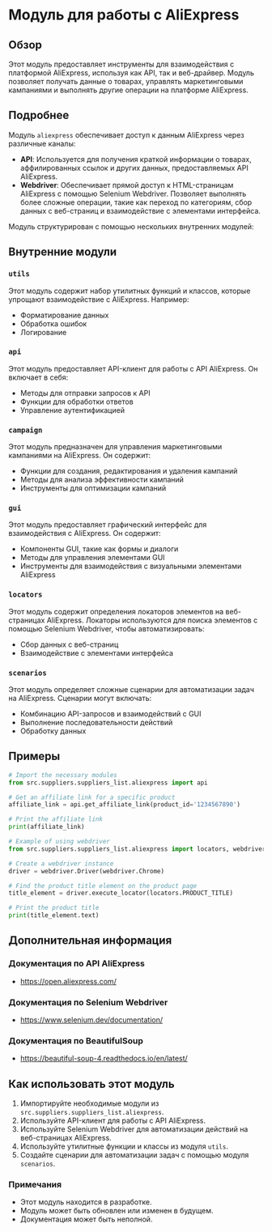# Модуль для работы с AliExpress

## Обзор

Этот модуль предоставляет инструменты для взаимодействия с платформой AliExpress, используя как API, так и веб-драйвер. Модуль позволяет получать данные о товарах, управлять маркетинговыми кампаниями и выполнять другие операции на платформе AliExpress.

## Подробнее

Модуль `aliexpress` обеспечивает доступ к данным AliExpress через различные каналы:

- **API**: Используется для получения краткой информации о товарах, аффилированных ссылок и других данных, предоставляемых API AliExpress. 
- **Webdriver**: Обеспечивает прямой доступ к HTML-страницам AliExpress с помощью Selenium Webdriver. Позволяет выполнять более сложные операции, такие как переход по категориям, сбор данных с веб-страниц и взаимодействие с элементами интерфейса.

Модуль структурирован с помощью нескольких внутренних модулей:

## Внутренние модули

### `utils`

Этот модуль содержит набор утилитных функций и классов, которые упрощают взаимодействие с AliExpress. Например:

- Форматирование данных
- Обработка ошибок
- Логирование

### `api`

Этот модуль предоставляет API-клиент для работы с API AliExpress. Он включает в себя:

- Методы для отправки запросов к API
- Функции для обработки ответов
- Управление аутентификацией

### `campaign`

Этот модуль предназначен для управления маркетинговыми кампаниями на AliExpress. Он содержит:

- Функции для создания, редактирования и удаления кампаний
- Методы для анализа эффективности кампаний
- Инструменты для оптимизации кампаний

### `gui`

Этот модуль предоставляет графический интерфейс для взаимодействия с AliExpress. Он содержит:

- Компоненты GUI, такие как формы и диалоги
- Методы для управления элементами GUI
- Инструменты для взаимодействия с визуальными элементами AliExpress

### `locators`

Этот модуль содержит определения локаторов элементов на веб-страницах AliExpress. Локаторы используются для поиска элементов с помощью Selenium Webdriver, чтобы автоматизировать:

- Сбор данных с веб-страниц
- Взаимодействие с элементами интерфейса

### `scenarios`

Этот модуль определяет сложные сценарии для автоматизации задач на AliExpress. Сценарии могут включать:

- Комбинацию API-запросов и взаимодействий с GUI
- Выполнение последовательности действий
- Обработку данных

## Примеры

```python
# Import the necessary modules
from src.suppliers.suppliers_list.aliexpress import api

# Get an affiliate link for a specific product
affiliate_link = api.get_affiliate_link(product_id='1234567890')

# Print the affiliate link
print(affiliate_link)

# Example of using webdriver
from src.suppliers.suppliers_list.aliexpress import locators, webdriver

# Create a webdriver instance
driver = webdriver.Driver(webdriver.Chrome)

# Find the product title element on the product page
title_element = driver.execute_locator(locators.PRODUCT_TITLE)

# Print the product title
print(title_element.text)
```

## Дополнительная информация

### Документация по API AliExpress

- https://open.aliexpress.com/

### Документация по Selenium Webdriver

- https://www.selenium.dev/documentation/

### Документация по BeautifulSoup

- https://beautiful-soup-4.readthedocs.io/en/latest/

## Как использовать этот модуль

1. Импортируйте необходимые модули из `src.suppliers.suppliers_list.aliexpress`.
2. Используйте API-клиент для работы с API AliExpress.
3. Используйте Selenium Webdriver для автоматизации действий на веб-страницах AliExpress.
4. Используйте утилитные функции и классы из модуля `utils`.
5. Создайте сценарии для автоматизации задач с помощью модуля `scenarios`.

### Примечания

- Этот модуль находится в разработке.
- Модуль может быть обновлен или изменен в будущем.
- Документация может быть неполной.